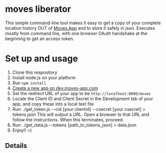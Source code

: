 moves liberator
=========

This simple command-line tool makes it easy to get a copy of your complete location history OUT of [Moves App](http://moves-app.com) and to store it safely in json.  Executes mostly from command line, with one browser OAuth handshake at the beginning to get an access token. 

Set up and usage
==

1. Clone this respository
2. Install node.js on your platform
3. Run ``npm install``
4. [Create a new app on dev.moves-app.com](https://dev.moves-app.com/apps)
5. Set the redirect URL of your app to be ``http://localhost:8000/moves`` 
6. Locate the Client ID and Client Secret in the Development tab of your app, and copy these into a local text file
7. Run:
      ./get_token.js --cid [your clientid] --csecret [your csecret] > tokens.json
This will output a URL. Open a browser to that URL and follow the instructions.
When this terminates, proceed.
8. Run:
      ./get_data.js --tokens [path_to_tokens_json] > data.json
9. Enjoy!! =)

Details
--

